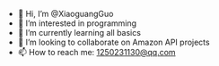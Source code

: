 - 👋 Hi, I’m @XiaoguangGuo
- 👀 I’m interested in programming
- 🌱 I’m currently learning  all basics
- 💞️ I’m looking to collaborate on  Amazon API projects
- 📫 How to reach me: 1250231130@qq.com

<!---
XiaoguangGuo/XiaoguangGuo is a ✨ special ✨ repository because its `README.md` (this file) appears on your GitHub profile.
You can click the Preview link to take a look at your changes.
--->
